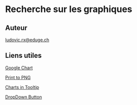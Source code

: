 # Recherche sur les graphiques

## Auteur
ludovic.rx@eduge.ch

## Liens utiles

[Google Chart](https://developers.google.com/chart "Documentation Google Chart")

[Print to PNG](https://developers.google.com/chart/interactive/docs/printing "Imprimer en png le graphique")

[Charts in Tooltip](https://developers.google.com/chart/interactive/docs/customizing_tooltip_content#placing-charts-in-tooltips "Graphiques dans les infobulles")

[DropDown Button](https://getbootstrap.com/docs/4.0/components/dropdowns/ "DropDown Buttons")